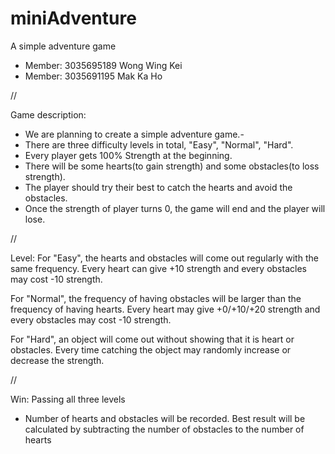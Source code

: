 # miniAdventure
A simple adventure game

- Member: 3035695189 Wong Wing Kei
- Member: 3035691195 Mak Ka Ho

//

Game description:
- We are planning to create a simple adventure game.- 
- There are three difficulty levels in total, "Easy", "Normal", "Hard".
- Every player gets 100% Strength at the beginning.
- There will be some hearts(to gain strength) and some obstacles(to loss strength).
- The player should try their best to catch the hearts and avoid the obstacles.
- Once the strength of player turns 0, the game will end and the player will lose.

//

Level:
For "Easy", the hearts and obstacles will come out regularly with the same frequency. Every heart can give +10 strength and every obstacles may cost -10 strength.

For "Normal", the frequency of having obstacles will be larger than the frequency of having hearts. Every heart may give +0/+10/+20 strength and every obstacles may cost -10 strength.

For "Hard", an object will come out without showing that it is heart or obstacles. Every time catching the object may randomly increase or decrease the strength.

//

Win: Passing all three levels 
- Number of hearts and obstacles will be recorded. Best result will be calculated by subtracting the number of obstacles to the number of hearts


